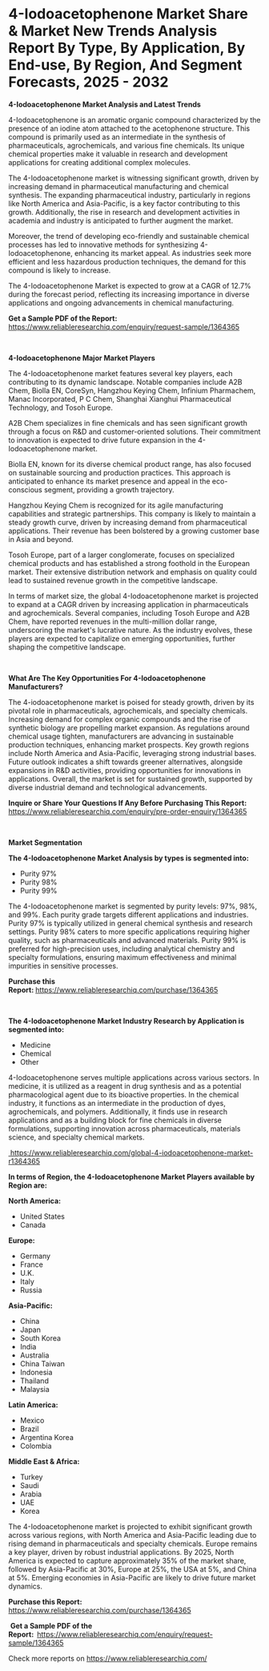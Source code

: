 <p><h1>4-Iodoacetophenone Market Share & Market New Trends Analysis Report By Type, By Application, By End-use, By Region, And Segment Forecasts, 2025 - 2032</h1></p><p><strong>4-Iodoacetophenone Market Analysis and Latest Trends</strong></p>
<p><p>4-Iodoacetophenone is an aromatic organic compound characterized by the presence of an iodine atom attached to the acetophenone structure. This compound is primarily used as an intermediate in the synthesis of pharmaceuticals, agrochemicals, and various fine chemicals. Its unique chemical properties make it valuable in research and development applications for creating additional complex molecules.</p><p>The 4-Iodoacetophenone market is witnessing significant growth, driven by increasing demand in pharmaceutical manufacturing and chemical synthesis. The expanding pharmaceutical industry, particularly in regions like North America and Asia-Pacific, is a key factor contributing to this growth. Additionally, the rise in research and development activities in academia and industry is anticipated to further augment the market.</p><p>Moreover, the trend of developing eco-friendly and sustainable chemical processes has led to innovative methods for synthesizing 4-Iodoacetophenone, enhancing its market appeal. As industries seek more efficient and less hazardous production techniques, the demand for this compound is likely to increase.</p><p>The 4-Iodoacetophenone Market is expected to grow at a CAGR of 12.7% during the forecast period, reflecting its increasing importance in diverse applications and ongoing advancements in chemical manufacturing.</p></p>
<p><strong>Get a Sample PDF of the Report:&nbsp;</strong> <a href="https://www.reliableresearchiq.com/enquiry/request-sample/1364365?utm_campaign=3524&utm_medium=2&utm_source=Github&utm_content=ia&utm_term=03042025&utm_id=4-iodoacetophenone">https://www.reliableresearchiq.com/enquiry/request-sample/1364365</a></p>
<p>&nbsp;</p>
<p><strong>4-Iodoacetophenone Major Market Players</strong></p>
<p><p>The 4-Iodoacetophenone market features several key players, each contributing to its dynamic landscape. Notable companies include A2B Chem, Biolla EN, CoreSyn, Hangzhou Keying Chem, Infinium Pharmachem, Manac Incorporated, P C Chem, Shanghai Xianghui Pharmaceutical Technology, and Tosoh Europe.</p><p>A2B Chem specializes in fine chemicals and has seen significant growth through a focus on R&D and customer-oriented solutions. Their commitment to innovation is expected to drive future expansion in the 4-Iodoacetophenone market.</p><p>Biolla EN, known for its diverse chemical product range, has also focused on sustainable sourcing and production practices. This approach is anticipated to enhance its market presence and appeal in the eco-conscious segment, providing a growth trajectory.</p><p>Hangzhou Keying Chem is recognized for its agile manufacturing capabilities and strategic partnerships. This company is likely to maintain a steady growth curve, driven by increasing demand from pharmaceutical applications. Their revenue has been bolstered by a growing customer base in Asia and beyond.</p><p>Tosoh Europe, part of a larger conglomerate, focuses on specialized chemical products and has established a strong foothold in the European market. Their extensive distribution network and emphasis on quality could lead to sustained revenue growth in the competitive landscape.</p><p>In terms of market size, the global 4-Iodoacetophenone market is projected to expand at a CAGR driven by increasing application in pharmaceuticals and agrochemicals. Several companies, including Tosoh Europe and A2B Chem, have reported revenues in the multi-million dollar range, underscoring the market's lucrative nature. As the industry evolves, these players are expected to capitalize on emerging opportunities, further shaping the competitive landscape.</p></p>
<p>&nbsp;</p>
<p><strong>What Are The Key Opportunities For 4-Iodoacetophenone Manufacturers?</strong></p>
<p><p>The 4-iodoacetophenone market is poised for steady growth, driven by its pivotal role in pharmaceuticals, agrochemicals, and specialty chemicals. Increasing demand for complex organic compounds and the rise of synthetic biology are propelling market expansion. As regulations around chemical usage tighten, manufacturers are advancing in sustainable production techniques, enhancing market prospects. Key growth regions include North America and Asia-Pacific, leveraging strong industrial bases. Future outlook indicates a shift towards greener alternatives, alongside expansions in R&D activities, providing opportunities for innovations in applications. Overall, the market is set for sustained growth, supported by diverse industrial demand and technological advancements.</p></p>
<p><strong>Inquire or Share Your Questions If Any Before Purchasing This Report:</strong> <a href="https://www.reliableresearchiq.com/enquiry/pre-order-enquiry/1364365?utm_campaign=3524&utm_medium=2&utm_source=Github&utm_content=ia&utm_term=03042025&utm_id=4-iodoacetophenone">https://www.reliableresearchiq.com/enquiry/pre-order-enquiry/1364365</a></p>
<p>&nbsp;</p>
<p><strong>Market Segmentation</strong></p>
<p><strong>The 4-Iodoacetophenone Market Analysis by types is segmented into:</strong></p>
<p><ul><li>Purity 97%</li><li>Purity 98%</li><li>Purity 99%</li></ul></p>
<p><p>The 4-Iodoacetophenone market is segmented by purity levels: 97%, 98%, and 99%. Each purity grade targets different applications and industries. Purity 97% is typically utilized in general chemical synthesis and research settings. Purity 98% caters to more specific applications requiring higher quality, such as pharmaceuticals and advanced materials. Purity 99% is preferred for high-precision uses, including analytical chemistry and specialty formulations, ensuring maximum effectiveness and minimal impurities in sensitive processes.</p></p>
<p><strong>Purchase this Report:&nbsp;</strong><a href="https://www.reliableresearchiq.com/purchase/1364365?utm_campaign=3524&utm_medium=2&utm_source=Github&utm_content=ia&utm_term=03042025&utm_id=4-iodoacetophenone">https://www.reliableresearchiq.com/purchase/1364365</a></p>
<p>&nbsp;</p>
<p><strong>The 4-Iodoacetophenone Market Industry Research by Application is segmented into:</strong></p>
<p><ul><li>Medicine</li><li>Chemical</li><li>Other</li></ul></p>
<p><p>4-Iodoacetophenone serves multiple applications across various sectors. In medicine, it is utilized as a reagent in drug synthesis and as a potential pharmacological agent due to its bioactive properties. In the chemical industry, it functions as an intermediate in the production of dyes, agrochemicals, and polymers. Additionally, it finds use in research applications and as a building block for fine chemicals in diverse formulations, supporting innovation across pharmaceuticals, materials science, and specialty chemical markets.</p></p>
<p><a href="https://www.reliableresearchiq.com/global-4-iodoacetophenone-market-r1364365?utm_campaign=3524&utm_medium=2&utm_source=Github&utm_content=ia&utm_term=03042025&utm_id=4-iodoacetophenone">&nbsp;https://www.reliableresearchiq.com/global-4-iodoacetophenone-market-r1364365</a></p>
<p><strong>In terms of Region, the 4-Iodoacetophenone Market Players available by Region are:</strong></p>
<p>
    <p> <strong> North America: </strong>
        <ul>
            <li>United States</li>
            <li>Canada</li>
        </ul>
        </p> 
    <p> <strong> Europe: </strong>
        <ul>
            <li>Germany</li>
            <li>France</li>
            <li>U.K.</li>
            <li>Italy</li>
            <li>Russia</li>
        </ul>
        </p> 
    <p> <strong> Asia-Pacific: </strong>
        <ul>
            <li>China</li>
            <li>Japan</li>
            <li>South Korea</li>
            <li>India</li>
            <li>Australia</li>
            <li>China Taiwan</li>
            <li>Indonesia</li>
            <li>Thailand</li>
            <li>Malaysia</li>
        </ul>
        </p> 
    <p> <strong> Latin America: </strong>
        <ul>
            <li>Mexico</li>
            <li>Brazil</li>
            <li>Argentina Korea</li>
            <li>Colombia</li>
        </ul>
        </p> 
    <p> <strong> Middle East & Africa: </strong>
        <ul>
            <li>Turkey</li>
            <li>Saudi</li>
            <li>Arabia</li>
            <li>UAE</li>
            <li>Korea</li>
        </ul>
    </p>
    </p>
<p><p>The 4-Iodoacetophenone market is projected to exhibit significant growth across various regions, with North America and Asia-Pacific leading due to rising demand in pharmaceuticals and specialty chemicals. Europe remains a key player, driven by robust industrial applications. By 2025, North America is expected to capture approximately 35% of the market share, followed by Asia-Pacific at 30%, Europe at 25%, the USA at 5%, and China at 5%. Emerging economies in Asia-Pacific are likely to drive future market dynamics.</p></p>
<p><strong>Purchase this Report: </strong><a href="https://www.reliableresearchiq.com/purchase/1364365?utm_campaign=3524&utm_medium=2&utm_source=Github&utm_content=ia&utm_term=03042025&utm_id=4-iodoacetophenone">https://www.reliableresearchiq.com/purchase/1364365</a></p>
<p>&nbsp;<strong>Get a Sample PDF of the Report:&nbsp;&nbsp;</strong><a href="https://www.reliableresearchiq.com/enquiry/request-sample/1364365?utm_campaign=3524&utm_medium=2&utm_source=Github&utm_content=ia&utm_term=03042025&utm_id=4-iodoacetophenone">https://www.reliableresearchiq.com/enquiry/request-sample/1364365</a></p>
<p><strong></strong></p>
<p>Check more reports on <a href="https://www.reliableresearchiq.com/?utm_campaign=3524&utm_medium=2&utm_source=Github&utm_content=ia&utm_term=03042025&utm_id=4-iodoacetophenone">https://www.reliableresearchiq.com/</a></p>
